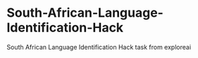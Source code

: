 # South-African-Language-Identification-Hack
South African Language Identification Hack task from exploreai
